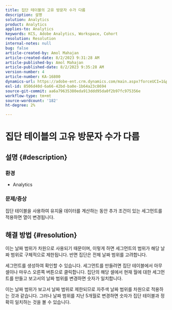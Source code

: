 ```yaml
---
title: 집단 테이블의 고유 방문자 수가 다름
description: 설명
solution: Analytics
product: Analytics
applies-to: Analytics
keywords: KCS, Adobe Analytics, Workspace, Cohort
resolution: Resolution
internal-notes: null
bug: false
article-created-by: Amol Mahajan
article-created-date: 8/2/2023 9:31:28 AM
article-published-by: Amol Mahajan
article-published-date: 8/2/2023 9:35:28 AM
version-number: 4
article-number: KA-16800
dynamics-url: https://adobe-ent.crm.dynamics.com/main.aspx?forceUCI=1&pagetype=entityrecord&etn=knowledgearticle&id=0ff79d59-1731-ee11-bdf3-6045bd006b3d
exl-id: 8506d40d-6a66-42bd-ba0e-1b64a23c8694
source-git-commit: aa6a79635380eda913ddd95da0f2b97fc975356e
workflow-type: tm+mt
source-wordcount: '182'
ht-degree: 2%

---
```


# 집단 테이블의 고유 방문자 수가 다름

## 설명 {#description}


### <b>환경</b>

- Analytics




### <b>문제/증상</b>

집단 테이블을 사용하여 유지율 데이터를 계산하는 동안 추가 조건이 있는 세그먼트를 적용하면 열이 변경됩니다.


## 해결 방법 {#resolution}


이는 날짜 범위가 차원으로 사용되기 때문이며, 이렇게 하면 세그먼트의 범위가 해당 날짜 범위로 구체적으로 제한됩니다. 반면 집단은 전체 날짜 범위를 고려합니다.

세그먼트를 생성하여 확인할 수 있습니다. 세그먼트를 만들려면 집단 테이블에서 아무 셀이나 마우스 오른쪽 버튼으로 클릭합니다. 집단의 해당 셀에서 현재 월에 대한 세그먼트를 만들고 보고서의 날짜 범위를 변경하면 숫자가 일치합니다.

이는 날짜 범위가 보고서 날짜 범위로 제한되므로 자주색 날짜 범위를 차원으로 적용하는 것과 같습니다. 그러나 날짜 범위를 지난 5개월로 변경하면 숫자가 집단 테이블과 정확히 일치하는 것을 볼 수 있습니다.
